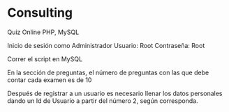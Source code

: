 # Consulting
Quiz Online PHP, MySQL

Inicio de sesión como Administrador
Usuario: Root
Contraseña: Root

Correr el script en MySQL

En la sección de preguntas, el número de preguntas con las que debe contar cada examen es de 10

Después de registrar a un usuario es necesario llenar los datos personales dando un Id de Usuario a partir del número 2, según corresponda.
